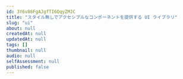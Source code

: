 ```yaml
---
id: 3Y6v86FgAJgfTI6QqyZMJC
title: "スタイル無しでアクセシブルなコンポーネントを提供する UI ライブラリ"
slug: "ui"
about: null
createdAt: null
updatedAt: null
tags: []
thumbnail: null
audio: null
selfAssessment: null
published: false
---
```

